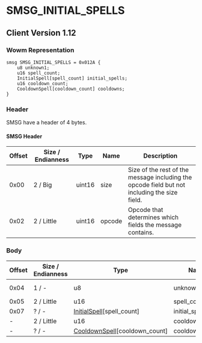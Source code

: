 # SMSG_INITIAL_SPELLS

## Client Version 1.12

### Wowm Representation
```rust,ignore
smsg SMSG_INITIAL_SPELLS = 0x012A {
    u8 unknown1;
    u16 spell_count;
    InitialSpell[spell_count] initial_spells;
    u16 cooldown_count;
    CooldownSpell[cooldown_count] cooldowns;
}
```
### Header

SMSG have a header of 4 bytes.

#### SMSG Header

| Offset | Size / Endianness | Type   | Name   | Description |
| ------ | ----------------- | ------ | ------ | ----------- |
| 0x00   | 2 / Big           | uint16 | size   | Size of the rest of the message including the opcode field but not including the size field.|
| 0x02   | 2 / Little        | uint16 | opcode | Opcode that determines which fields the message contains.|

### Body

| Offset | Size / Endianness | Type | Name | Description | Comment |
| ------ | ----------------- | ---- | ---- | ----------- | ------- |
| 0x04 | 1 / - | u8 | unknown1 |  | cmangos/mangoszero: sets to 0 |
| 0x05 | 2 / Little | u16 | spell_count |  |  |
| 0x07 | ? / - | [InitialSpell](initialspell.md)[spell_count] | initial_spells |  |  |
| - | 2 / Little | u16 | cooldown_count |  |  |
| - | ? / - | [CooldownSpell](cooldownspell.md)[cooldown_count] | cooldowns |  |  |

